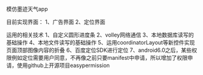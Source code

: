 模仿墨迹天气app

目前实现界面：
1、广告界面
2、定位界面

运用的相关技术
1、自定义圆形进度条
2、volley网络通信
3、本地数据库读写的基础操作
4、本地文件读写的基础操作
5、运用coordinatorLayout等新控件实现页面顶部图像内容的折叠
6、百度定位SDK进行定位
7、android6.0之后，某些权限例如定位需要用户同意，不再像之前只要manifest中申请，所以增加了权限申请，使用github上开源项目easypermission